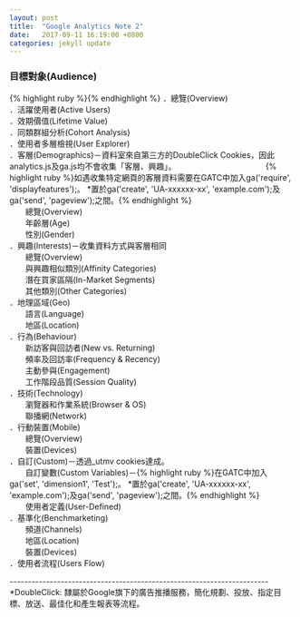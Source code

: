 ```yaml
---
layout: post
title:  "Google Analytics Note 2"
date:   2017-09-11 16:19:00 +0800
categories: jekyll update
---
```

<h3>目標對象(Audience)</h3>
{% highlight ruby %}{% endhighlight %}
．總覽(Overview)<br>
．活躍使用者(Active Users)<br>
．效期價值(Lifetime Value)<br>
．同類群組分析(Cohort Analysis)<br>
．使用者多層檢視(User Explorer)<br>
．客層(Demographics)－資料室來自第三方的DoubleClick Cookies，因此analytics.js及ga.js均不會收集「客層、興趣」。
　　　　　　　　　　　{% highlight ruby %}如遇收集特定網頁的客層資料需要在GATC中加入ga('require', 'displayfeatures');。
*置於ga('create', 'UA-xxxxxx-xx', 'example.com');及ga('send', 'pageview');之間。{% endhighlight %}<br>
　　總覽(Overview)<br>
　　年齡層(Age)<br>
　　性別(Gender)<br>
．興趣(Interests)－收集資料方式與客層相同<br>
　　總覽(Overview)<br>
　　與興趣相似類別(Affinity Categories)<br>
　　潛在買家區隔(In-Market Segments)<br>
　　其他類別(Other Categories)<br>
．地理區域(Geo)<br>
　　語言(Language)<br>
　　地區(Location)<br>
．行為(Behaviour)<br>
　　新訪客與回訪者(New vs. Returning)<br>
　　頻率及回訪率(Frequency & Recency)<br>
　　主動參與(Engagement)<br>
　　工作階段品質(Session Quality)<br>
．技術(Technology)<br>
　　瀏覽器和作業系統(Browser & OS)<br>
　　聯播網(Network)<br>
．行動裝置(Mobile)<br>
　　總覽(Overview)<br>
　　裝置(Devices)<br>
．自訂(Custom)－透過_utmv cookies達成。<br>
　　自訂變數(Custom Variables)－{% highlight ruby %}在GATC中加入ga('set', 'dimension1', 'Test');。
*置於ga('create', 'UA-xxxxxx-xx', 'example.com');及ga('send', 'pageview');之間。{% endhighlight %}<br>
　　使用者定義(User-Defined)<br>
．基準化(Benchmarketing)<br>
　　頻道(Channels)<br>
　　地區(Location)<br>
　　裝置(Devices)<br>
．使用者流程(Users Flow)<br>


-----------------------------------------------------------------------<br>
*DoubleClick: 隸屬於Google旗下的廣告推播服務，簡化規劃、投放、指定目標、放送、最佳化和產生報表等流程。<br>


